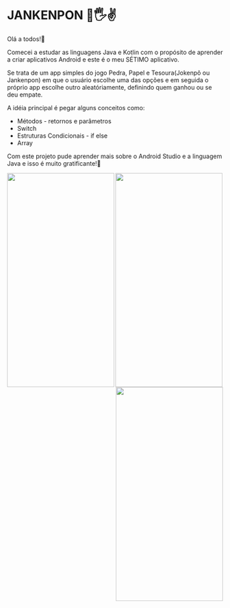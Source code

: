 # JANKENPON 👊🖐️✌️

Olá a todos!👋  

Comecei a estudar as linguagens Java e Kotlin com o propósito de aprender a criar aplicativos Android e este é o meu SÉTIMO aplicativo.  

Se trata de um app simples do jogo Pedra, Papel e Tesoura(Jokenpô ou Jankenpon) em que o usuário escolhe uma das opções e em seguida o próprio app escolhe outro aleatóriamente, definindo quem ganhou ou se deu empate.  

A idéia principal é pegar alguns conceitos como:  

* Métodos - retornos e parâmetros
* Switch
* Estruturas Condicionais - if else
* Array 


Com este projeto pude aprender mais sobre o Android Studio e a linguagem Java e isso é muito gratificante!🙏

<img align="left" width="250px" height="500px" src="https://user-images.githubusercontent.com/60768726/137146088-932a165f-9f5e-48f5-8a9d-085ea1dad797.jpeg">

<img align="right" width="250px" height="500px" src="https://user-images.githubusercontent.com/60768726/137146100-f353b189-d7c8-4ae7-9db6-6ac0d4191160.jpeg">

<img align="center" width="250px" height="500px" src="https://user-images.githubusercontent.com/60768726/137146097-6feffdfa-10cd-403f-a360-82fa4ce6204b.jpeg">
